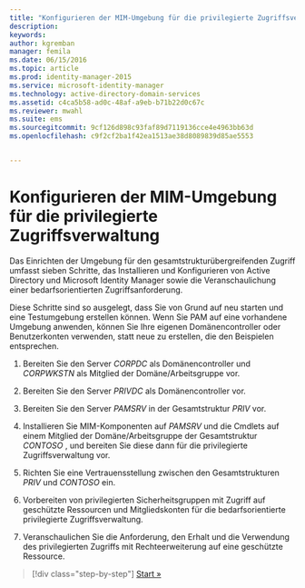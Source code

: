 ```yaml
---
title: "Konfigurieren der MIM-Umgebung für die privilegierte Zugriffsverwaltung | Microsoft Identity Manager"
description: 
keywords: 
author: kgremban
manager: femila
ms.date: 06/15/2016
ms.topic: article
ms.prod: identity-manager-2015
ms.service: microsoft-identity-manager
ms.technology: active-directory-domain-services
ms.assetid: c4ca5b58-ad0c-48af-a9eb-b71b22d0c67c
ms.reviewer: mwahl
ms.suite: ems
ms.sourcegitcommit: 9cf126d898c93faf89d7119136cce4e4963bb63d
ms.openlocfilehash: c9f2cf2ba1f42ea1513ae38d8089839d85ae5553


---
```


# Konfigurieren der MIM-Umgebung für die privilegierte Zugriffsverwaltung
Das Einrichten der Umgebung für den gesamtstrukturübergreifenden Zugriff umfasst sieben Schritte, das Installieren und Konfigurieren von Active Directory und Microsoft Identity Manager sowie die Veranschaulichung einer bedarfsorientierten Zugriffsanforderung.

Diese Schritte sind so ausgelegt, dass Sie von Grund auf neu starten und eine Testumgebung erstellen können. Wenn Sie PAM auf eine vorhandene Umgebung anwenden, können Sie Ihre eigenen Domänencontroller oder Benutzerkonten verwenden, statt neue zu erstellen, die den Beispielen entsprechen.

1.  Bereiten Sie den Server *CORPDC* als Domänencontroller und *CORPWKSTN* als Mitglied der Domäne/Arbeitsgruppe vor.

2.  Bereiten Sie den Server *PRIVDC* als Domänencontroller vor.

3.  Bereiten Sie den Server *PAMSRV* in der Gesamtstruktur *PRIV* vor.

4.  Installieren Sie MIM-Komponenten auf *PAMSRV* und die Cmdlets auf einem Mitglied der Domäne/Arbeitsgruppe der Gesamtstruktur *CONTOSO* , und bereiten Sie diese dann für die privilegierte Zugriffsverwaltung vor.

5.  Richten Sie eine Vertrauensstellung zwischen den Gesamtstrukturen *PRIV* und *CONTOSO* ein.

6.  Vorbereiten von privilegierten Sicherheitsgruppen mit Zugriff auf geschützte Ressourcen und Mitgliedskonten für die bedarfsorientierte privilegierte Zugriffsverwaltung.

7.  Veranschaulichen Sie die Anforderung, den Erhalt und die Verwendung des privilegierten Zugriffs mit Rechteerweiterung auf eine geschützte Ressource.

>[!div class="step-by-step"] [Start »](step-1-prepare-corp-domain.md)



<!--HONumber=Jun16_HO3-->


